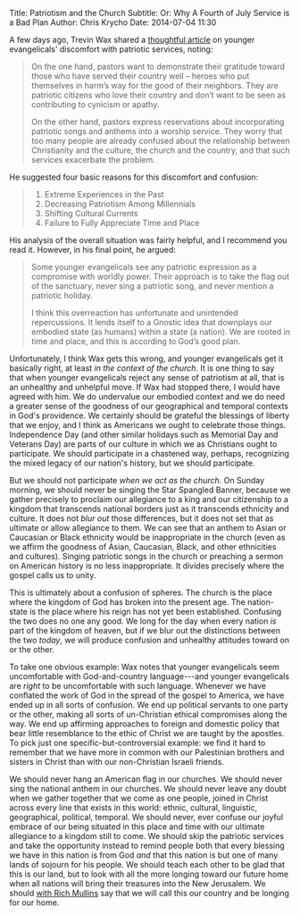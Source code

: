 Title: Patriotism and the Church
Subtitle: Or: Why A Fourth of July Service is a Bad Plan
Author: Chris Krycho
Date: 2014-07-04 11:30

A few days ago, Trevin Wax shared a [thoughtful article][wax] on younger
evangelicals' discomfort with patriotic services, noting:

> On the one hand, pastors want to demonstrate their gratitude toward those who
> have served their country well – heroes who put themselves in harm’s way for
> the good of their neighbors. They are patriotic citizens who love their
> country and don’t want to be seen as contributing to cynicism or apathy.
> 
> On the other hand, pastors express reservations about incorporating patriotic
> songs and anthems into a worship service. They worry that too many people are
> already confused about the relationship between Christianity and the culture,
> the church and the country, and that such services exacerbate the problem.

He suggested four basic reasons for this discomfort and confusion:

> 1. Extreme Experiences in the Past
> 2. Decreasing Patriotism Among Millennials
> 3. Shifting Cultural Currents
> 4. Failure to Fully Appreciate Time and Place

His analysis of the overall situation was fairly helpful, and I recommend you
read it. However, in his final point, he argued:

> Some younger evangelicals see any patriotic expression as a compromise with
> worldly power. Their approach is to take the flag out of the sanctuary, never
> sing a patriotic song, and never mention a patriotic holiday.
> 
> I think this overreaction has unfortunate and unintended repercussions. It
> lends itself to a Gnostic idea that downplays our embodied state (as humans)
> within a state (a nation). We are rooted in time and place, and this is
> according to God’s good plan.

Unfortunately, I think Wax gets this wrong, and younger evangelicals get it
basically right, at least *in the context of the church*. It is one thing to say
that when younger evangelicals reject any sense of patriotism at all, that is an
unhealthy and unhelpful move. If Wax had stopped there, I would have agreed with
him. We do undervalue our embodied context and we do need a greater sense of the
goodness of our geographical and temporal contexts in God's providence. We
certainly should be grateful the blessings of liberty that we enjoy, and I think
as Americans we ought to celebrate those things. Independence Day (and other
similar holidays such as Memorial Day and Veterans Day) are parts of our culture
in which we as Christians ought to participate. We should participate in a
chastened way, perhaps, recognizing the mixed legacy of our nation's history,
but we should participate.

But we should not participate *when we act as the church*. On Sunday morning, we
should never be singing the Star Spangled Banner, because we gather precisely to
proclaim our allegiance to a king and our citizenship to a kingdom that
transcends national borders just as it transcends ethnicity and culture. It does
not *blur out* those differences, but it does not set that as ultimate or allow
allegiance to them. We can see that an anthem to Asian or Caucasian or Black
ethnicity would be inappropriate in the church (even as we affirm the goodness
of Asian, Caucasian, Black, and other ethnicities and cultures). Singing
patriotic songs in the church or preaching a sermon on American history is no
less inappropriate. It divides precisely where the gospel calls us to unity.

This is ultimately about a confusion of spheres. The church is the place where
the kingdom of God has broken into the present age. The nation-state is the
place where his reign has not yet been established. Confusing the two does no
one any good. We long for the day when every nation *is* part of the kingdom of
heaven, but if we blur out the distinctions between the two *today*, we will
produce confusion and unhealthy attitudes toward on or the other.

To take one obvious example: Wax notes that younger evangelicals seem
uncomfortable with God-and-country language---and younger evangelicals are
*right* to be uncomfortable with such language. Whenever we have conflated the
work of God in the spread of the gospel to America, we have ended up in all
sorts of confusion. We end up political servants to one party or the other,
making all sorts of un-Christian ethical compromises along the way. We end up
affirming approaches to foreign and domestic policy that bear little resemblance
to the ethic of Christ we are taught by the apostles. To pick just one
specific-but-controversial example: we find it hard to remember that we have
more in common with our Palestinian brothers and sisters in Christ than with our
non-Christian Israeli friends.

We should never hang an American flag in our churches. We should never sing the
national anthem in our churches. We should never leave any doubt when we gather
together that we come as one people, joined in Christ across every line that
exists in this world: ethnic, cultural, linguistic, geographical, political,
temporal. We should never, ever confuse our joyful embrace of our being situated
in this place and time with our ultimate allegiance to a kingdom still to come.
We should skip the patriotic services and take the opportunity instead to remind
people both that every blessing we have in this nation is from God *and* that
this nation is but one of many lands of sojourn for his people. We should teach
each other to be glad that this is our land, but to look with all the more
longing toward our future home when all nations will bring their treasures into
the New Jerusalem. We should [with Rich Mullins][sojourn] say that we will call
this our country and be longing for our home.

[wax]: http://thegospelcoalition.org/blogs/trevinwax/2014/07/02/why-younger-evangelicals-may-feel-uneasy-in-a-patriotic-church-service/ "Why Younger Evangelicals May Feel Uneasy in a Patriotic Church Service"

[sojourn]: http://www.youtube.com/watch?v=oEiXrRmtDIk&feature=kp "Land of My Sojourn"
